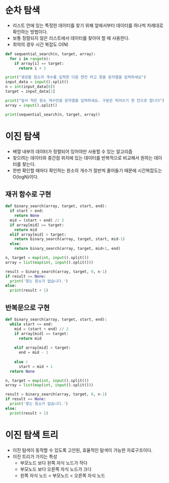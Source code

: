 # 순차 탐색
- 리스트 안에 있는 특정한 데이터를 찾기 위해 앞에서부터 데이터를 하나씩 차례대로 확인하는 방법이다.   
- 보통 정렬되지 않은 리스트에서 데이터를 찾아야 할 때 사용한다.
- 최악의 경우 시간 복잡도 O(N)

``` python
def sequential_search(n, target, array):
  for i in range(n):
    if array[i] == target:
      return i + 1

print("생성할 원소의 개수를 입혁한 다음 한칸 띄고 찾을 문자열을 입력하세요")
input_data = input().split()
n = int(input_data[0])
target = input_data[1]

print("앞서 적은 원소 개수만큼 문자열을 입력하세요. 구분은 띄어쓰기 한 칸으로 합니다")
array = input().split()

print(sequential_search(n, target, array))
```

# 이진 탐색
- 배열 내부의 데이터가 정렬되어 있어야만 사용할 수 있는 알고리즘
- 찾으려는 데이터와 중간점 위치에 있는 데이터를 반복적으로 비교해서 원하는 데이터를 찾는다.
- 한번 확인할 때마다 확인하는 원소의 개수가 절반씩 줄어들기 때문에 시간복잡도는 O(logN)이다.

## 재귀 함수로 구현
``` python
def binary_search(array, target, start, end):
  if start > end:
    return None
  mid = (start + end) // 2
  if array[mid] == target:
    return mid
  elif array[mid] > target:
    return binary_search(array, target, start, mid-1)
  else:
    return binary_search(array, target, mid+1, end)

n, target = map(int, input().split())
array = list(map(int, input().split()))

result = binary_search(array, target, 0, n-1)
if result == None:
  print('찾는 원소가 없습니다.')
else:
  print(result + 1)
```

## 반복문으로 구현
``` python
def binary_search(array, target, start, end):
  while start <= end:
    mid = (start + end) // 2
    if array[mid] == target:
      return mid
      
    elif array[mid] > target:
      end = mid - 1
      
    else :
      start = mid + 1
  return None

n, target = map(int, input().split())
array = list(map(int, input().split()))

result = binary_search(array, target, 0, n-1)
if result == None:
  print('찾는 원소가 없습니다.')
else:
  print(result + 1)
```

# 이진 탐색 트리
- 이진 탐색이 동작할 수 있도록 고안된, 효율적인 탐색이 가능한 자료구조이다. 
- 이진 트리가 가지는 특성
  - 부모노드 보다 왼쪽 자식 노드가 작다
  - 부모노드 보다 오른쪽 자식 노드가 크다
  - 왼쪽 자식 노드 < 부모노드 < 오른쪽 자식 노드


